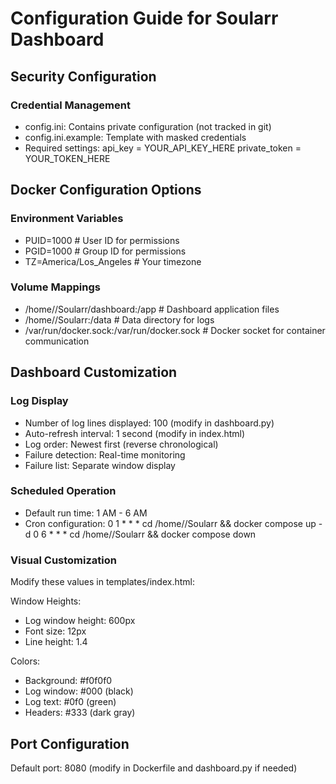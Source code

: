 # Configuration Guide for Soularr Dashboard

## Security Configuration

### Credential Management
- config.ini: Contains private configuration (not tracked in git)
- config.ini.example: Template with masked credentials
- Required settings:
  api_key = YOUR_API_KEY_HERE
  private_token = YOUR_TOKEN_HERE

## Docker Configuration Options

### Environment Variables
- PUID=1000               # User ID for permissions
- PGID=1000               # Group ID for permissions
- TZ=America/Los_Angeles  # Your timezone

### Volume Mappings
- /home/<user>/Soularr/dashboard:/app  # Dashboard application files
- /home/<user>/Soularr:/data          # Data directory for logs
- /var/run/docker.sock:/var/run/docker.sock  # Docker socket for container communication

## Dashboard Customization

### Log Display
- Number of log lines displayed: 100 (modify in dashboard.py)
- Auto-refresh interval: 1 second (modify in index.html)
- Log order: Newest first (reverse chronological)
- Failure detection: Real-time monitoring
- Failure list: Separate window display

### Scheduled Operation
- Default run time: 1 AM - 6 AM
- Cron configuration:
  0 1 * * * cd /home/<user>/Soularr && docker compose up -d
  0 6 * * * cd /home/<user>/Soularr && docker compose down

### Visual Customization
Modify these values in templates/index.html:

Window Heights:
- Log window height: 600px
- Font size: 12px
- Line height: 1.4

Colors:
- Background: #f0f0f0
- Log window: #000 (black)
- Log text: #0f0 (green)
- Headers: #333 (dark gray)

## Port Configuration
Default port: 8080 (modify in Dockerfile and dashboard.py if needed)
